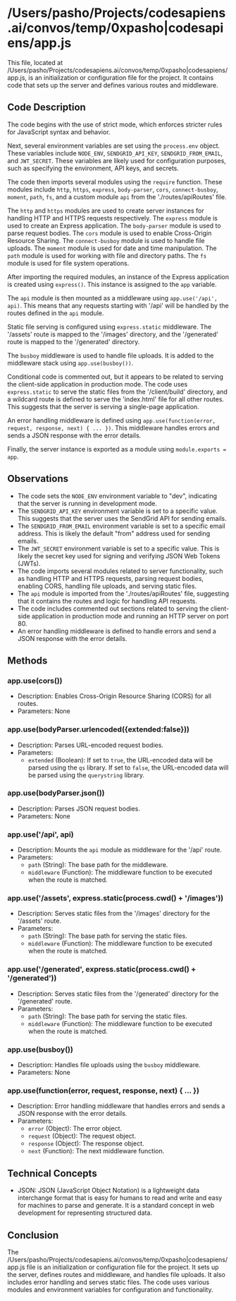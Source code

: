 # /Users/pasho/Projects/codesapiens.ai/convos/temp/0xpasho|codesapiens/app.js

This file, located at /Users/pasho/Projects/codesapiens.ai/convos/temp/0xpasho|codesapiens/app.js, is an initialization or configuration file for the project. It contains code that sets up the server and defines various routes and middleware.

## Code Description

The code begins with the use of strict mode, which enforces stricter rules for JavaScript syntax and behavior.

Next, several environment variables are set using the `process.env` object. These variables include `NODE_ENV`, `SENDGRID_API_KEY`, `SENDGRID_FROM_EMAIL`, and `JWT_SECRET`. These variables are likely used for configuration purposes, such as specifying the environment, API keys, and secrets.

The code then imports several modules using the `require` function. These modules include `http`, `https`, `express`, `body-parser`, `cors`, `connect-busboy`, `moment`, `path`, `fs`, and a custom module `api` from the './routes/apiRoutes' file.

The `http` and `https` modules are used to create server instances for handling HTTP and HTTPS requests respectively. The `express` module is used to create an Express application. The `body-parser` module is used to parse request bodies. The `cors` module is used to enable Cross-Origin Resource Sharing. The `connect-busboy` module is used to handle file uploads. The `moment` module is used for date and time manipulation. The `path` module is used for working with file and directory paths. The `fs` module is used for file system operations.

After importing the required modules, an instance of the Express application is created using `express()`. This instance is assigned to the `app` variable.

The `api` module is then mounted as a middleware using `app.use('/api', api)`. This means that any requests starting with '/api' will be handled by the routes defined in the `api` module.

Static file serving is configured using `express.static` middleware. The '/assets' route is mapped to the '/images' directory, and the '/generated' route is mapped to the '/generated' directory.

The `busboy` middleware is used to handle file uploads. It is added to the middleware stack using `app.use(busboy())`.

Conditional code is commented out, but it appears to be related to serving the client-side application in production mode. The code uses `express.static` to serve the static files from the '/client/build' directory, and a wildcard route is defined to serve the 'index.html' file for all other routes. This suggests that the server is serving a single-page application.

An error handling middleware is defined using `app.use(function(error, request, response, next) { ... })`. This middleware handles errors and sends a JSON response with the error details.

Finally, the server instance is exported as a module using `module.exports = app`.

## Observations

- The code sets the `NODE_ENV` environment variable to "dev", indicating that the server is running in development mode.
- The `SENDGRID_API_KEY` environment variable is set to a specific value. This suggests that the server uses the SendGrid API for sending emails.
- The `SENDGRID_FROM_EMAIL` environment variable is set to a specific email address. This is likely the default "from" address used for sending emails.
- The `JWT_SECRET` environment variable is set to a specific value. This is likely the secret key used for signing and verifying JSON Web Tokens (JWTs).
- The code imports several modules related to server functionality, such as handling HTTP and HTTPS requests, parsing request bodies, enabling CORS, handling file uploads, and serving static files.
- The `api` module is imported from the './routes/apiRoutes' file, suggesting that it contains the routes and logic for handling API requests.
- The code includes commented out sections related to serving the client-side application in production mode and running an HTTP server on port 80.
- An error handling middleware is defined to handle errors and send a JSON response with the error details.

## Methods

### app.use(cors())

- Description: Enables Cross-Origin Resource Sharing (CORS) for all routes.
- Parameters: None

### app.use(bodyParser.urlencoded({extended:false}))

- Description: Parses URL-encoded request bodies.
- Parameters:
  - `extended` (Boolean): If set to `true`, the URL-encoded data will be parsed using the `qs` library. If set to `false`, the URL-encoded data will be parsed using the `querystring` library.

### app.use(bodyParser.json())

- Description: Parses JSON request bodies.
- Parameters: None

### app.use('/api', api)

- Description: Mounts the `api` module as middleware for the '/api' route.
- Parameters:
  - `path` (String): The base path for the middleware.
  - `middleware` (Function): The middleware function to be executed when the route is matched.

### app.use('/assets', express.static(process.cwd() + '/images'))

- Description: Serves static files from the '/images' directory for the '/assets' route.
- Parameters:
  - `path` (String): The base path for serving the static files.
  - `middleware` (Function): The middleware function to be executed when the route is matched.

### app.use('/generated', express.static(process.cwd() + '/generated'))

- Description: Serves static files from the '/generated' directory for the '/generated' route.
- Parameters:
  - `path` (String): The base path for serving the static files.
  - `middleware` (Function): The middleware function to be executed when the route is matched.

### app.use(busboy())

- Description: Handles file uploads using the `busboy` middleware.
- Parameters: None

### app.use(function(error, request, response, next) { ... })

- Description: Error handling middleware that handles errors and sends a JSON response with the error details.
- Parameters:
  - `error` (Object): The error object.
  - `request` (Object): The request object.
  - `response` (Object): The response object.
  - `next` (Function): The next middleware function.

## Technical Concepts

- JSON: JSON (JavaScript Object Notation) is a lightweight data interchange format that is easy for humans to read and write and easy for machines to parse and generate. It is a standard concept in web development for representing structured data.

## Conclusion

The /Users/pasho/Projects/codesapiens.ai/convos/temp/0xpasho|codesapiens/app.js file is an initialization or configuration file for the project. It sets up the server, defines routes and middleware, and handles file uploads. It also includes error handling and serves static files. The code uses various modules and environment variables for configuration and functionality.